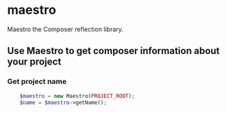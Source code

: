 # maestro
Maestro the Composer reflection library.

## Use Maestro to get composer information about your project

### Get project name
```php
    $maestro = new Maestro(PROJECT_ROOT);
    $name = $maestro->getName();
```
